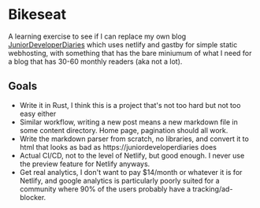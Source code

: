 # Bikeseat

A learning exercise to see if I can replace my own blog [JuniorDeveloperDiaries](https://juniordeveloperdiaries.com) which uses netlify and gastby for simple static webhosting, with something that has the bare miniumum of what I need for a blog that has 30-60 monthly readers (aka not a lot).

## Goals
- Write it in Rust, I think this is a project that's not too hard but not too easy either
- Similar workflow, writing a new post means a new markdown file in some content directory. Home page, pagination should all work.
- Write the markdown parser from scratch, no libraries, and convert it to html that looks as bad as https://juniordeveloperdiaries does
- Actual CI/CD, not to the level of Netlify, but good enough. I never use the preview feature for Netlify anyways.
- Get real analytics, I don't want to pay $14/month or whatever it is for Netlify, and google analytics is particularly poorly suited for a community where 90% of the users probably have a tracking/ad-blocker.
